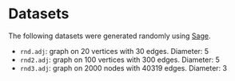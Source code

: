 Datasets
========

The following datasets were generated randomly using [Sage](http://www.sagemath.org/).

 - `rnd.adj`: graph on 20 vertices with 30 edges. Diameter: 5
 - `rnd2.adj`: graph on 100 vertices with 300 edges. Diameter: 5
 - `rnd3.adj`: graph on 2000 nodes with 40319 edges. Diameter: 3

